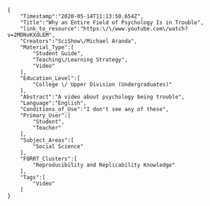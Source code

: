 
    {
        "Timestamp":"2020-05-14T11:13:50.654Z",
        "Title":"Why an Entire Field of Psychology Is in Trouble",
        "link_to_resource":"https:\/\/www.youtube.com\/watch?v=2MDNvKXdLEM",
        "Creators":"SciShow\/Michael Aranda",
        "Material_Type":[
            "Student Guide",
            "Teaching\/Learning Strategy",
            "Video"
        ],
        "Education_Level":[
            "College \/ Upper Division (Undergraduates)"
        ],
        "Abstract":"A video about psychology being trouble",
        "Language":"English",
        "Conditions_of_Use":"I don't see any of these",
        "Primary_User":[
            "Student",
            "Teacher"
        ],
        "Subject_Areas":[
            "Social Science"
        ],
        "FORRT_Clusters":[
            "Reproducibility and Replicability Knowledge"
        ],
        "Tags":[
            "Video"
        ]
    }

